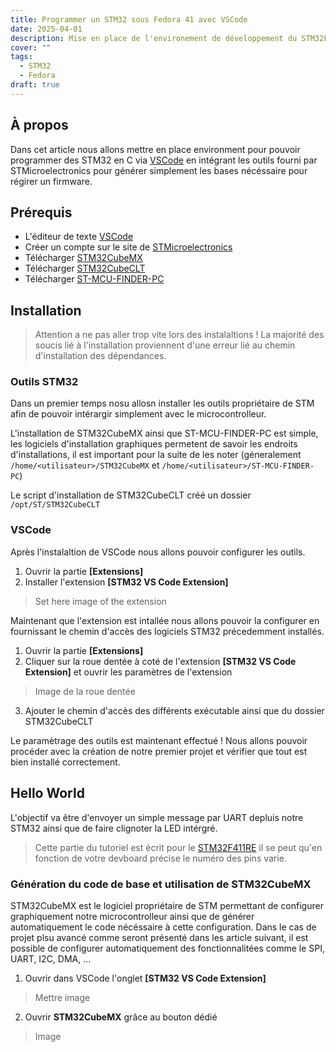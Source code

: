 ```yaml
---
title: Programmer un STM32 sous Fedora 41 avec VSCode
date: 2025-04-01
description: Mise en place de l'environement de développement du STM32F411RE sous Linux (Fedora 41) avec Visual Studio Code
cover: ""
tags:
  - STM32
  - Fedora
draft: true
---
```


## À propos

Dans cet article nous allons mettre en place environment pour pouvoir programmer des STM32 en C via [VSCode](https://code.visualstudio.com/) en intégrant les outils fourni par STMicroelectronics pour générer simplement les bases nécéssaire pour régirer un firmware.

## Prérequis


- L'éditeur de texte [VSCode](https://code.visualstudio.com/)
- Créer un compte sur le site de [STMicroelectronics](https://www.st.com)
- Télécharger [STM32CubeMX](https://www.st.com/en/development-tools/stm32cubemx.html)
- Télécharger [STM32CubeCLT](https://www.st.com/en/development-tools/stm32cubeclt.html)
- Télécharger [ST-MCU-FINDER-PC](https://www.st.com/en/development-tools/st-mcu-finder-pc.html)


##  Installation

> Attention a ne pas aller trop vite lors des instalaltions ! La majorité des soucis lié à l'installation proviennent d'une erreur lié au chemin d'installation des dépendances.

### Outils STM32

Dans un premier temps nosu allosn installer les outils propriétaire de STM afin de pouvoir intérargir simplement avec le microcontrolleur.

L'installation de STM32CubeMX ainsi que ST-MCU-FINDER-PC est simple, les logiciels d'installation graphiques permetent de savoir les endroits d'installations, il est important pour la suite de les noter (géneralement `/home/<utilisateur>/STM32CubeMX` et `/home/<utilisateur>/ST-MCU-FINDER-PC`)

Le script d'installation de STM32CubeCLT créé un dossier  `/opt/ST/STM32CubeCLT`

### VSCode

Après l'instalaltion de VSCode nous allons pouvoir configurer les outils.

1. Ouvrir la partie **\[Extensions\]**
2. Installer l'extension **\[STM32 VS Code Extension\]**

>Set here image of the extension

Maintenant que l'extension est intallée nous allons pouvoir la configurer en fournissant le chemin d'accès des logiciels STM32 précedemment installés.

1. Ouvrir la partie **\[Extensions\]**
2. Cliquer sur la roue dentée à coté de l'extension **\[STM32 VS Code Extension\]** et ouvrir les paramètres de l'extension
> Image de la roue dentée
3. Ajouter le chemin d'accès des différents exécutable ainsi que du dossier STM32CubeCLT

Le paramètrage des outils est maintenant effectué ! Nous allons pouvoir procéder avec la création de notre premier projet et vérifier que tout est bien installé correctement.

## Hello World

L'objectif va être d'envoyer un simple message par UART depluis notre STM32 ainsi que de faire clignoter la LED intérgré. 

>Cette partie du tutoriel est écrit pour le [STM32F411RE](https://www.st.com/en/evaluation-tools/nucleo-f411re.html) il se peut qu'en fonction de votre devboard précise le numéro des pins varie.

### Génération du code de base et utilisation de STM32CubeMX

STM32CubeMX est le logiciel propriétaire de STM permettant de configurer graphiquement notre microcontrolleur ainsi que de générer automatiquement le code nécéssaire à cette configuration. Dans le cas de projet plsu avancé comme seront présenté dans les article suivant, il est possible de configurer automatiquement des fonctionnalitées comme le SPI, UART, I2C, DMA, ... 

1. Ouvrir dans VSCode l'onglet **\[STM32 VS Code Extension\]** 
> Mettre image

2. Ouvrir **STM32CubeMX** grâce au bouton dédié
> Image


